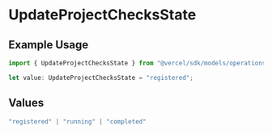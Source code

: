 # UpdateProjectChecksState

## Example Usage

```typescript
import { UpdateProjectChecksState } from "@vercel/sdk/models/operations/updateproject.js";

let value: UpdateProjectChecksState = "registered";
```

## Values

```typescript
"registered" | "running" | "completed"
```